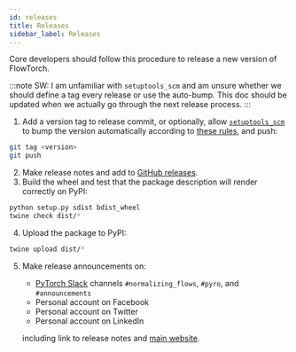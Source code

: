 ```yaml
---
id: releases
title: Releases
sidebar_label: Releases
---
```


Core developers should follow this procedure to release a new version of FlowTorch.

:::note
SW: I am unfamiliar with `setuptools_scm` and am unsure whether we should define a tag every release or use the auto-bump. This doc should be updated when we actually go through the next release process.
:::

1. Add a version tag to release commit, or optionally, allow [`setuptools_scm`](https://github.com/pypa/setuptools_scm) to bump the version automatically according to [these rules](https://github.com/pypa/setuptools_scm/#default-versioning-scheme), and push:
```bash
git tag <version>
git push
```
2. Make release notes and add to [GitHub releases](https://github.com/facebookincubator/flowtorch/releases).
3. Build the wheel and test that the package description will render correctly on PyPI:
```bash
python setup.py sdist bdist_wheel
twine check dist/*
```
4. Upload the package to PyPI:
```bash
twine upload dist/*
```
5. Make release announcements on:
    *  [PyTorch Slack](https://pytorch.slack.com) channels `#normalizing_flows`, `#pyro`, and `#announcements`
    * Personal account on Facebook
    * Personal account on Twitter
    * Personal account on LinkedIn

    including link to release notes and [main website](https://flowtorch.ai).
